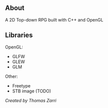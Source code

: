 ## About
A 2D Top-down RPG built with C++ and OpenGL

## Libraries
OpenGL:
- GLFW
- GLEW
- GLM

Other:
- Freetype
- STB image (TODO)

_Created by Thomas Zarri_
